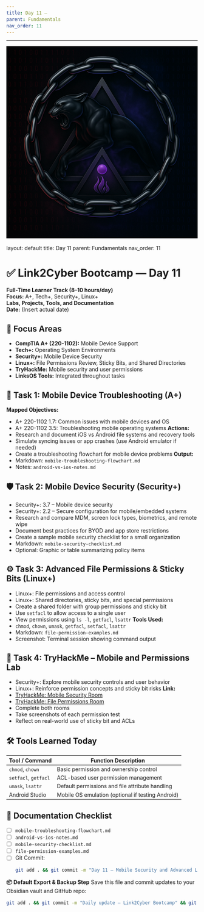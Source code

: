 ```yaml
---
title: Day 11 –
parent: Fundamentals
nav_order: 11
---
```

---
![Panther Icon](/assets/icons/icon-cyber-panther.png)

layout: default
title: Day 11
parent: Fundamentals
nav_order: 11

# ✅ Link2Cyber Bootcamp — Day 11
**Full-Time Learner Track (8–10 hours/day)**  
**Focus:** A+, Tech+, Security+, Linux+  
**Labs, Projects, Tools, and Documentation**  
**Date:** (Insert actual date)
## 🧩 Focus Areas
- **CompTIA A+ (220-1102):** Mobile Device Support  
- **Tech+:** Operating System Environments  
- **Security+:** Mobile Device Security  
- **Linux+:** File Permissions Review, Sticky Bits, and Shared Directories  
- **TryHackMe:** Mobile security and user permissions  
- **LinksOS Tools:** Integrated throughout tasks
## 📱 Task 1: Mobile Device Troubleshooting (A+)
**Mapped Objectives:**  
- A+ 220-1102 1.7: Common issues with mobile devices and OS  
- A+ 220-1102 3.5: Troubleshooting mobile operating systems
**Actions:**  
- Research and document iOS vs Android file systems and recovery tools  
- Simulate syncing issues or app crashes (use Android emulator if needed)  
- Create a troubleshooting flowchart for mobile device problems
**Output:**  
- Markdown: `mobile-troubleshooting-flowchart.md`  
- Notes: `android-vs-ios-notes.md`
## 🛡️ Task 2: Mobile Device Security (Security+)
- Security+: 3.7 – Mobile device security  
- Security+: 2.2 – Secure configuration for mobile/embedded systems
- Research and compare MDM, screen lock types, biometrics, and remote wipe  
- Document best practices for BYOD and app store restrictions  
- Create a sample mobile security checklist for a small organization
- Markdown: `mobile-security-checklist.md`  
- Optional: Graphic or table summarizing policy items
## ⚙️ Task 3: Advanced File Permissions & Sticky Bits (Linux+)
- Linux+: File permissions and access control  
- Linux+: Shared directories, sticky bits, and special permissions
- Create a shared folder with group permissions and sticky bit  
- Use `setfacl` to allow access to a single user  
- View permissions using `ls -l`, `getfacl`, `lsattr`
**Tools Used:**  
- `chmod`, `chown`, `umask`, `getfacl`, `setfacl`, `lsattr`
- Markdown: `file-permission-examples.md`  
- Screenshot: Terminal session showing command output
## 🧪 Task 4: TryHackMe – Mobile and Permissions Lab
- Security+: Explore mobile security controls and user behavior  
- Linux+: Reinforce permission concepts and sticky bit risks
**Link:**  
- [TryHackMe: Mobile Security Room](https://tryhackme.com/room/mobilesecurity)  
- [TryHackMe: File Permissions Room](https://tryhackme.com/room/linuxfilepermissions)
- Complete both rooms  
- Take screenshots of each permission test  
- Reflect on real-world use of sticky bit and ACLs
## 🛠️ Tools Learned Today
| Tool / Command       | Function Description                                 |
|----------------------|------------------------------------------------------|
| `chmod`, `chown`     | Basic permission and ownership control               |
| `setfacl`, `getfacl` | ACL-based user permission management                 |
| `umask`, `lsattr`    | Default permissions and file attribute handling      |
| Android Studio       | Mobile OS emulation (optional if testing Android)    |
## 📁 Documentation Checklist
- [ ] `mobile-troubleshooting-flowchart.md`  
- [ ] `android-vs-ios-notes.md`  
- [ ] `mobile-security-checklist.md`  
- [ ] `file-permission-examples.md`  
- [ ] Git Commit:
  ```bash
  git add . && git commit -m "Day 11 – Mobile Security and Advanced Linux Permissions" && git push origin main
  ```
**📦 Default Export & Backup Step**
Save this file and commit updates to your Obsidian vault and GitHub repo:
```bash
git add . && git commit -m "Daily update – Link2Cyber Bootcamp" && git push origin main
```
